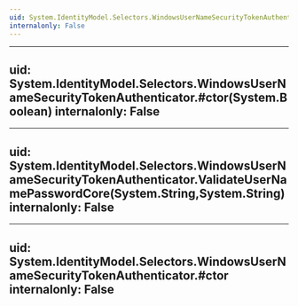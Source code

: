 ```yaml
---
uid: System.IdentityModel.Selectors.WindowsUserNameSecurityTokenAuthenticator
internalonly: False
---
```


---
uid: System.IdentityModel.Selectors.WindowsUserNameSecurityTokenAuthenticator.#ctor(System.Boolean)
internalonly: False
---

---
uid: System.IdentityModel.Selectors.WindowsUserNameSecurityTokenAuthenticator.ValidateUserNamePasswordCore(System.String,System.String)
internalonly: False
---

---
uid: System.IdentityModel.Selectors.WindowsUserNameSecurityTokenAuthenticator.#ctor
internalonly: False
---
